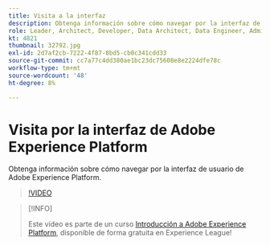 ```yaml
---
title: Visita a la interfaz
description: Obtenga información sobre cómo navegar por la interfaz de usuario de Adobe Experience Platform.
role: Leader, Architect, Developer, Data Architect, Data Engineer, Admin, User
kt: 4821
thumbnail: 32792.jpg
exl-id: 2d7af2cb-7222-4f87-8bd5-cb0c341cdd33
source-git-commit: cc7a77c4dd380ae1bc23dc75608e8e2224dfe78c
workflow-type: tm+mt
source-wordcount: '48'
ht-degree: 8%

---
```


# Visita por la interfaz de Adobe Experience Platform

Obtenga información sobre cómo navegar por la interfaz de usuario de Adobe Experience Platform.

>[!VIDEO](https://video.tv.adobe.com/v/32792?quality=12&learn=on)

>[!INFO]
>
> Este vídeo es parte de un curso [Introducción a Adobe Experience Platform](https://experienceleague.adobe.com/?recommended=ExperiencePlatform-U-1-2020.1), disponible de forma gratuita en Experience League!


